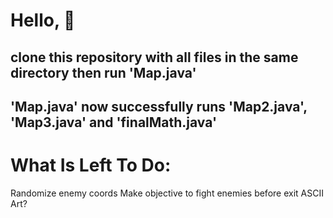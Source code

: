 # Hello, 👋 
## clone this repository with all files in the same directory then run 'Map.java'
## 'Map.java' now successfully runs 'Map2.java', 'Map3.java' and 'finalMath.java'
# What Is Left To Do: 
Randomize enemy coords 
Make objective to fight enemies before exit
ASCII Art?
